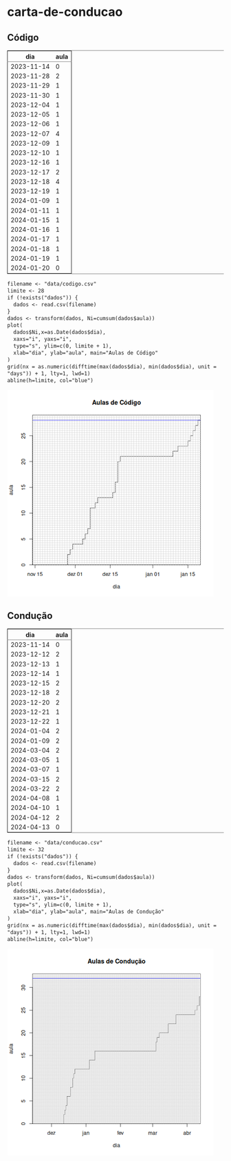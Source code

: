 

# carta-de-conducao


## Código

<table id="org8730dbb" border="2" cellspacing="0" cellpadding="6" rules="groups" frame="hsides">


<colgroup>
<col  class="org-right" />

<col  class="org-right" />
</colgroup>
<thead>
<tr>
<th scope="col" class="org-right">dia</th>
<th scope="col" class="org-right">aula</th>
</tr>
</thead>

<tbody>
<tr>
<td class="org-right">2023-11-14</td>
<td class="org-right">0</td>
</tr>


<tr>
<td class="org-right">2023-11-28</td>
<td class="org-right">2</td>
</tr>


<tr>
<td class="org-right">2023-11-29</td>
<td class="org-right">1</td>
</tr>


<tr>
<td class="org-right">2023-11-30</td>
<td class="org-right">1</td>
</tr>


<tr>
<td class="org-right">2023-12-04</td>
<td class="org-right">1</td>
</tr>


<tr>
<td class="org-right">2023-12-05</td>
<td class="org-right">1</td>
</tr>


<tr>
<td class="org-right">2023-12-06</td>
<td class="org-right">1</td>
</tr>


<tr>
<td class="org-right">2023-12-07</td>
<td class="org-right">4</td>
</tr>


<tr>
<td class="org-right">2023-12-09</td>
<td class="org-right">1</td>
</tr>


<tr>
<td class="org-right">2023-12-10</td>
<td class="org-right">1</td>
</tr>


<tr>
<td class="org-right">2023-12-16</td>
<td class="org-right">1</td>
</tr>


<tr>
<td class="org-right">2023-12-17</td>
<td class="org-right">2</td>
</tr>


<tr>
<td class="org-right">2023-12-18</td>
<td class="org-right">4</td>
</tr>


<tr>
<td class="org-right">2023-12-19</td>
<td class="org-right">1</td>
</tr>


<tr>
<td class="org-right">2024-01-09</td>
<td class="org-right">1</td>
</tr>


<tr>
<td class="org-right">2024-01-11</td>
<td class="org-right">1</td>
</tr>


<tr>
<td class="org-right">2024-01-15</td>
<td class="org-right">1</td>
</tr>


<tr>
<td class="org-right">2024-01-16</td>
<td class="org-right">1</td>
</tr>


<tr>
<td class="org-right">2024-01-17</td>
<td class="org-right">1</td>
</tr>


<tr>
<td class="org-right">2024-01-18</td>
<td class="org-right">1</td>
</tr>


<tr>
<td class="org-right">2024-01-19</td>
<td class="org-right">1</td>
</tr>


<tr>
<td class="org-right">2024-01-20</td>
<td class="org-right">0</td>
</tr>
</tbody>
</table>

    filename <- "data/codigo.csv"
    limite <- 28
    if (!exists("dados")) {
      dados <- read.csv(filename)
    }
    dados <- transform(dados, Ni=cumsum(dados$aula))
    plot(
      dados$Ni,x=as.Date(dados$dia),
      xaxs="i", yaxs="i",
      type="s", ylim=c(0, limite + 1),
      xlab="dia", ylab="aula", main="Aulas de Código"
    )
    grid(nx = as.numeric(difftime(max(dados$dia), min(dados$dia), unit = "days")) + 1, lty=1, lwd=1)
    abline(h=limite, col="blue")

![img](images/codigo.png)


## Condução

<table id="org079381f" border="2" cellspacing="0" cellpadding="6" rules="groups" frame="hsides">


<colgroup>
<col  class="org-right" />

<col  class="org-right" />
</colgroup>
<thead>
<tr>
<th scope="col" class="org-right">dia</th>
<th scope="col" class="org-right">aula</th>
</tr>
</thead>

<tbody>
<tr>
<td class="org-right">2023-11-14</td>
<td class="org-right">0</td>
</tr>


<tr>
<td class="org-right">2023-12-12</td>
<td class="org-right">2</td>
</tr>


<tr>
<td class="org-right">2023-12-13</td>
<td class="org-right">1</td>
</tr>


<tr>
<td class="org-right">2023-12-14</td>
<td class="org-right">1</td>
</tr>


<tr>
<td class="org-right">2023-12-15</td>
<td class="org-right">2</td>
</tr>


<tr>
<td class="org-right">2023-12-18</td>
<td class="org-right">2</td>
</tr>


<tr>
<td class="org-right">2023-12-20</td>
<td class="org-right">2</td>
</tr>


<tr>
<td class="org-right">2023-12-21</td>
<td class="org-right">1</td>
</tr>


<tr>
<td class="org-right">2023-12-22</td>
<td class="org-right">1</td>
</tr>


<tr>
<td class="org-right">2024-01-04</td>
<td class="org-right">2</td>
</tr>


<tr>
<td class="org-right">2024-01-09</td>
<td class="org-right">2</td>
</tr>


<tr>
<td class="org-right">2024-03-04</td>
<td class="org-right">2</td>
</tr>


<tr>
<td class="org-right">2024-03-05</td>
<td class="org-right">1</td>
</tr>


<tr>
<td class="org-right">2024-03-07</td>
<td class="org-right">1</td>
</tr>


<tr>
<td class="org-right">2024-03-15</td>
<td class="org-right">2</td>
</tr>


<tr>
<td class="org-right">2024-03-22</td>
<td class="org-right">2</td>
</tr>


<tr>
<td class="org-right">2024-04-08</td>
<td class="org-right">1</td>
</tr>


<tr>
<td class="org-right">2024-04-10</td>
<td class="org-right">1</td>
</tr>


<tr>
<td class="org-right">2024-04-12</td>
<td class="org-right">2</td>
</tr>


<tr>
<td class="org-right">2024-04-13</td>
<td class="org-right">0</td>
</tr>
</tbody>
</table>

    filename <- "data/conducao.csv"
    limite <- 32
    if (!exists("dados")) {
      dados <- read.csv(filename)
    }
    dados <- transform(dados, Ni=cumsum(dados$aula))
    plot(
      dados$Ni,x=as.Date(dados$dia),
      xaxs="i", yaxs="i",
      type="s", ylim=c(0, limite + 1),
      xlab="dia", ylab="aula", main="Aulas de Condução"
    )
    grid(nx = as.numeric(difftime(max(dados$dia), min(dados$dia), unit = "days")) + 1, lty=1, lwd=1)
    abline(h=limite, col="blue")

![img](images/conducao.png "Gráfico das aulas de Condução")

